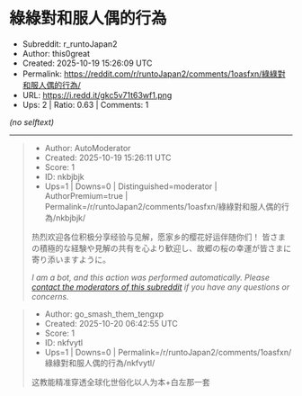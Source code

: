 # 綠綠對和服人偶的行為

- Subreddit: r_runtoJapan2
- Author: this0great
- Created: 2025-10-19 15:26:09 UTC
- Permalink: https://reddit.com/r/runtoJapan2/comments/1oasfxn/綠綠對和服人偶的行為/
- URL: https://i.redd.it/gkc5v71t63wf1.png
- Ups: 2 | Ratio: 0.63 | Comments: 1

_(no selftext)_

---

> - Author: AutoModerator
> - Created: 2025-10-19 15:26:11 UTC
> - Score: 1
> - ID: nkbjbjk
> - Ups=1 | Downs=0 | Distinguished=moderator | AuthorPremium=true | Permalink=/r/runtoJapan2/comments/1oasfxn/綠綠對和服人偶的行為/nkbjbjk/
>
> 热烈欢迎各位积极分享经验与见解，愿家乡的樱花好运伴随你们！
> 皆さまの積極的な経験や見解の共有を心より歓迎し、故郷の桜の幸運が皆さまに寄り添いますように。
> 
> *I am a bot, and this action was performed automatically. Please [contact the moderators of this subreddit](/message/compose/?to=/r/runtoJapan2) if you have any questions or concerns.*

> - Author: go_smash_them_tengxp
> - Created: 2025-10-20 06:42:55 UTC
> - Score: 1
> - ID: nkfvytl
> - Ups=1 | Downs=0 | Permalink=/r/runtoJapan2/comments/1oasfxn/綠綠對和服人偶的行為/nkfvytl/
>
> 这教能精准穿透全球化世俗化以人为本+白左那一套
